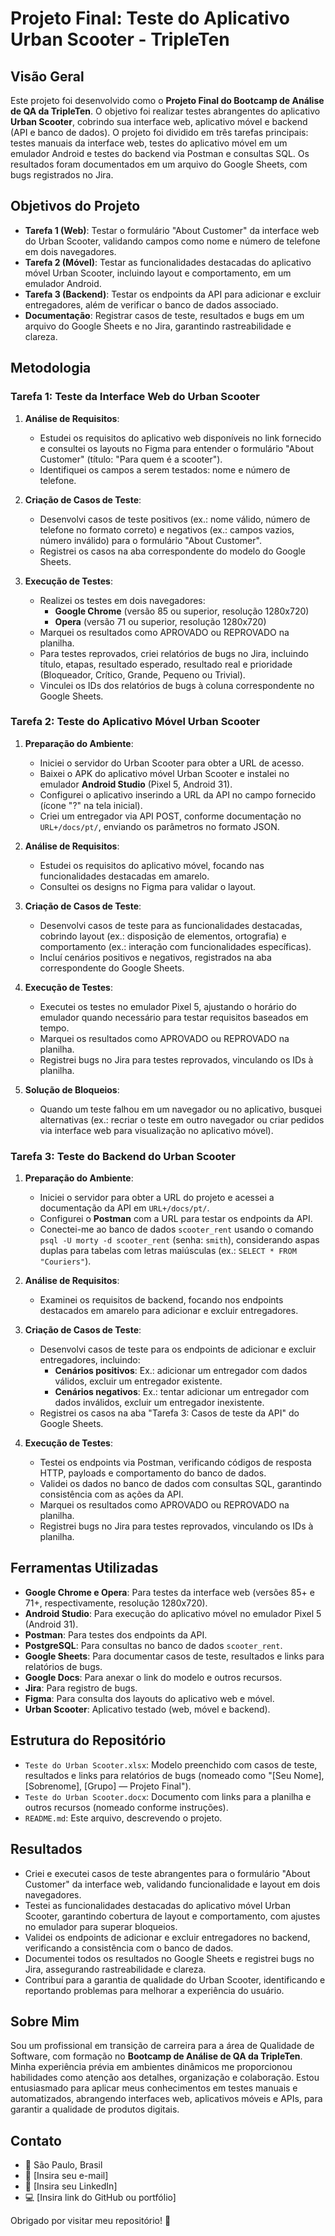 # Projeto Final: Teste do Aplicativo Urban Scooter - TripleTen

## Visão Geral

Este projeto foi desenvolvido como o **Projeto Final do Bootcamp de Análise de QA da TripleTen**. O objetivo foi realizar testes abrangentes do aplicativo **Urban Scooter**, cobrindo sua interface web, aplicativo móvel e backend (API e banco de dados). O projeto foi dividido em três tarefas principais: testes manuais da interface web, testes do aplicativo móvel em um emulador Android e testes do backend via Postman e consultas SQL. Os resultados foram documentados em um arquivo do Google Sheets, com bugs registrados no Jira.

## Objetivos do Projeto

- **Tarefa 1 (Web)**: Testar o formulário "About Customer" da interface web do Urban Scooter, validando campos como nome e número de telefone em dois navegadores.
- **Tarefa 2 (Móvel)**: Testar as funcionalidades destacadas do aplicativo móvel Urban Scooter, incluindo layout e comportamento, em um emulador Android.
- **Tarefa 3 (Backend)**: Testar os endpoints da API para adicionar e excluir entregadores, além de verificar o banco de dados associado.
- **Documentação**: Registrar casos de teste, resultados e bugs em um arquivo do Google Sheets e no Jira, garantindo rastreabilidade e clareza.

## Metodologia

### Tarefa 1: Teste da Interface Web do Urban Scooter

1. **Análise de Requisitos**:
   - Estudei os requisitos do aplicativo web disponíveis no link fornecido e consultei os layouts no Figma para entender o formulário "About Customer" (título: "Para quem é a scooter").
   - Identifiquei os campos a serem testados: nome e número de telefone.

2. **Criação de Casos de Teste**:
   - Desenvolvi casos de teste positivos (ex.: nome válido, número de telefone no formato correto) e negativos (ex.: campos vazios, número inválido) para o formulário "About Customer".
   - Registrei os casos na aba correspondente do modelo do Google Sheets.

3. **Execução de Testes**:
   - Realizei os testes em dois navegadores:
     - **Google Chrome** (versão 85 ou superior, resolução 1280x720)
     - **Opera** (versão 71 ou superior, resolução 1280x720)
   - Marquei os resultados como APROVADO ou REPROVADO na planilha.
   - Para testes reprovados, criei relatórios de bugs no Jira, incluindo título, etapas, resultado esperado, resultado real e prioridade (Bloqueador, Crítico, Grande, Pequeno ou Trivial).
   - Vinculei os IDs dos relatórios de bugs à coluna correspondente no Google Sheets.

### Tarefa 2: Teste do Aplicativo Móvel Urban Scooter

1. **Preparação do Ambiente**:
   - Iniciei o servidor do Urban Scooter para obter a URL de acesso.
   - Baixei o APK do aplicativo móvel Urban Scooter e instalei no emulador **Android Studio** (Pixel 5, Android 31).
   - Configurei o aplicativo inserindo a URL da API no campo fornecido (ícone "?" na tela inicial).
   - Criei um entregador via API POST, conforme documentação no `URL+/docs/pt/`, enviando os parâmetros no formato JSON.

2. **Análise de Requisitos**:
   - Estudei os requisitos do aplicativo móvel, focando nas funcionalidades destacadas em amarelo.
   - Consultei os designs no Figma para validar o layout.

3. **Criação de Casos de Teste**:
   - Desenvolvi casos de teste para as funcionalidades destacadas, cobrindo layout (ex.: disposição de elementos, ortografia) e comportamento (ex.: interação com funcionalidades específicas).
   - Incluí cenários positivos e negativos, registrados na aba correspondente do Google Sheets.

4. **Execução de Testes**:
   - Executei os testes no emulador Pixel 5, ajustando o horário do emulador quando necessário para testar requisitos baseados em tempo.
   - Marquei os resultados como APROVADO ou REPROVADO na planilha.
   - Registrei bugs no Jira para testes reprovados, vinculando os IDs à planilha.

5. **Solução de Bloqueios**:
   - Quando um teste falhou em um navegador ou no aplicativo, busquei alternativas (ex.: recriar o teste em outro navegador ou criar pedidos via interface web para visualização no aplicativo móvel).

### Tarefa 3: Teste do Backend do Urban Scooter

1. **Preparação do Ambiente**:
   - Iniciei o servidor para obter a URL do projeto e acessei a documentação da API em `URL+/docs/pt/`.
   - Configurei o **Postman** com a URL para testar os endpoints da API.
   - Conectei-me ao banco de dados `scooter_rent` usando o comando `psql -U morty -d scooter_rent` (senha: `smith`), considerando aspas duplas para tabelas com letras maiúsculas (ex.: `SELECT * FROM "Couriers"`).

2. **Análise de Requisitos**:
   - Examinei os requisitos de backend, focando nos endpoints destacados em amarelo para adicionar e excluir entregadores.

3. **Criação de Casos de Teste**:
   - Desenvolvi casos de teste para os endpoints de adicionar e excluir entregadores, incluindo:
     - **Cenários positivos**: Ex.: adicionar um entregador com dados válidos, excluir um entregador existente.
     - **Cenários negativos**: Ex.: tentar adicionar um entregador com dados inválidos, excluir um entregador inexistente.
   - Registrei os casos na aba "Tarefa 3: Casos de teste da API" do Google Sheets.

4. **Execução de Testes**:
   - Testei os endpoints via Postman, verificando códigos de resposta HTTP, payloads e comportamento do banco de dados.
   - Validei os dados no banco de dados com consultas SQL, garantindo consistência com as ações da API.
   - Marquei os resultados como APROVADO ou REPROVADO na planilha.
   - Registrei bugs no Jira para testes reprovados, vinculando os IDs à planilha.

## Ferramentas Utilizadas

- **Google Chrome e Opera**: Para testes da interface web (versões 85+ e 71+, respectivamente, resolução 1280x720).
- **Android Studio**: Para execução do aplicativo móvel no emulador Pixel 5 (Android 31).
- **Postman**: Para testes dos endpoints da API.
- **PostgreSQL**: Para consultas no banco de dados `scooter_rent`.
- **Google Sheets**: Para documentar casos de teste, resultados e links para relatórios de bugs.
- **Google Docs**: Para anexar o link do modelo e outros recursos.
- **Jira**: Para registro de bugs.
- **Figma**: Para consulta dos layouts do aplicativo web e móvel.
- **Urban Scooter**: Aplicativo testado (web, móvel e backend).

## Estrutura do Repositório

- `Teste do Urban Scooter.xlsx`: Modelo preenchido com casos de teste, resultados e links para relatórios de bugs (nomeado como "[Seu Nome], [Sobrenome], [Grupo] — Projeto Final").
- `Teste do Urban Scooter.docx`: Documento com links para a planilha e outros recursos (nomeado conforme instruções).
- `README.md`: Este arquivo, descrevendo o projeto.

## Resultados

- Criei e executei casos de teste abrangentes para o formulário "About Customer" da interface web, validando funcionalidade e layout em dois navegadores.
- Testei as funcionalidades destacadas do aplicativo móvel Urban Scooter, garantindo cobertura de layout e comportamento, com ajustes no emulador para superar bloqueios.
- Validei os endpoints de adicionar e excluir entregadores no backend, verificando a consistência com o banco de dados.
- Documentei todos os resultados no Google Sheets e registrei bugs no Jira, assegurando rastreabilidade e clareza.
- Contribuí para a garantia de qualidade do Urban Scooter, identificando e reportando problemas para melhorar a experiência do usuário.

## Sobre Mim

Sou um profissional em transição de carreira para a área de Qualidade de Software, com formação no **Bootcamp de Análise de QA da TripleTen**. Minha experiência prévia em ambientes dinâmicos me proporcionou habilidades como atenção aos detalhes, organização e colaboração. Estou entusiasmado para aplicar meus conhecimentos em testes manuais e automatizados, abrangendo interfaces web, aplicativos móveis e APIs, para garantir a qualidade de produtos digitais.

## Contato

- 📍 São Paulo, Brasil
- 📧 [Insira seu e-mail]
- 🔗 [Insira seu LinkedIn]
- 💻 [Insira link do GitHub ou portfólio]

Obrigado por visitar meu repositório! 🛵